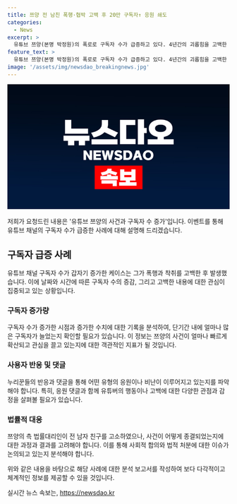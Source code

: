 ```yaml
---
title: 쯔양 전 남친 폭행·협박 고백 후 20만 구독자↑ 응원 쇄도
categories:
  - News
excerpt: >
  유튜브 쯔양(본명 박정원)의 폭로로 구독자 수가 급증하고 있다. 4년간의 괴롭힘을 고백한 쯔양의 영상은 약 636만회가 재생되며 4만 8000여개의 응원 댓글이 달렸다. 구독자들의 지지와 함께 논란도 일고 있으며, 쯔양은 전 남자 친구에 대한 혐의로 법적 조치를 취할 예정이다.
feature_text: >
  유튜브 쯔양(본명 박정원)의 폭로로 구독자 수가 급증하고 있다. 4년간의 괴롭힘을 고백한 쯔양의 영상은 약 636만회가 재생되며 4만 8000여개의 응원 댓글이 달렸다. 구독자들의 지지와 함께 논란도 일고 있으며, 쯔양은 전 남자 친구에 대한 혐의로 법적 조치를 취할 예정이다.
image: '/assets/img/newsdao_breakingnews.jpg'
---
```


<p><img src="/assets/img/newsdao_breakingnews.jpg" alt="flaretime 속보" /></p>

<p>저희가 요청드린 내용은 '유튜브 쯔양의 사건과 구독자 수 증가'입니다. 이벤트를 통해 유튜브 채널의 구독자 수가 급증한 사례에 대해 설명해 드리겠습니다.</p>

<h2 data-ke-size="size26">구독자 급증 사례</h2>

<p data-ke-size="size16">유튜브 채널 구독자 수가 갑자기 증가한 케이스는 그가 폭행과 착취를 고백한 후 발생했습니다. 이에 날짜와 시간에 따른 구독자 수의 증감, 그리고 고백한 내용에 대한 관심이 집중되고 있는 상황입니다.</p>

<h3>구독자 증가량</h3>

<p data-ke-size="size16">구독자 수가 증가한 시점과 증가한 수치에 대한 기록을 분석하여, 단기간 내에 얼마나 많은 구독자가 늘었는지 확인할 필요가 있습니다. 이 정보는 쯔양의 사건이 얼마나 빠르게 확산되고 관심을 끌고 있는지에 대한 객관적인 지표가 될 것입니다.</p>

<h3>사용자 반응 및 댓글</h3>

<p data-ke-size="size16">누리꾼들의 반응과 댓글을 통해 어떤 유형의 응원이나 비난이 이루어지고 있는지를 파악해야 합니다. 특히, 응원 댓글과 함께 유튜버의 행동이나 고백에 대한 다양한 관점과 감정을 살펴볼 필요가 있습니다.</p>

<h3>법률적 대응</h3>

<p data-ke-size="size16">쯔양의 측 법률대리인이 전 남자 친구를 고소하였으나, 사건이 어떻게 종결되었는지에 대한 과정과 결과를 고려해야 합니다. 이를 통해 사회적 합의와 법적 처분에 대한 이슈가 논의되고 있는지 분석해야 합니다.</p>

<p>위와 같은 내용을 바탕으로 해당 사례에 대한 분석 보고서를 작성하여 보다 다각적이고 체계적인 정보를 제공할 수 있을 것입니다.</p>
실시간 뉴스 속보는, <a href="https://newsdao.kr" rel="dofollow">https://newsdao.kr</a>


